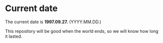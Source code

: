 # Current date

The current date is **1997.09.27.** (YYYY.MM.DD.)

This repository will be good when the world ends, so we will know how long it lasted.